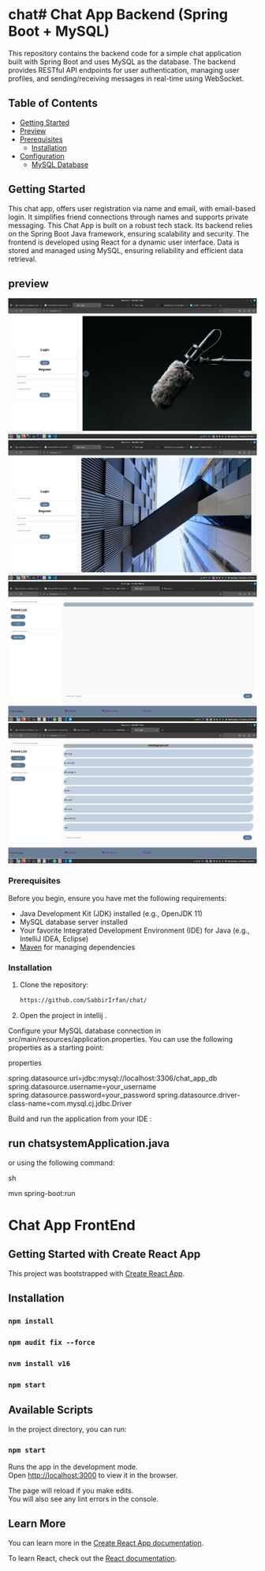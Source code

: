 # chat# Chat App Backend (Spring Boot + MySQL)

This repository contains the backend code for a simple chat application built with Spring Boot and uses MySQL as the database. The backend provides RESTful API endpoints for user authentication, managing user profiles, and sending/receiving messages in real-time using WebSocket.

## Table of Contents

- [Getting Started](#getting-started)
 - [Preview](#preview)
- [Prerequisites](#prerequisites)
  - [Installation](#installation)
- [Configuration](#configuration)
    - [MySQL Database](#mysql-database)



## Getting Started
This chat app,  offers user registration via name and email, with email-based login.
It simplifies friend connections through names and supports private messaging.
This Chat App is built on a robust tech stack. Its backend relies on the Spring Boot Java framework, 
ensuring scalability and security. The frontend is developed using React for a dynamic user interface. 
Data is stored and managed using MySQL, ensuring reliability and efficient data retrieval.
## preview
![Log in page used  a slider and a registration form](images/login-1.png)
![Log in page used  a slider and a registration form](images/login-2.png)
![Log in page used  a slider and a registration form](images/chat_1.png)
![Log in page used  a slider and a registration form](images/chat_2.png)


### Prerequisites

Before you begin, ensure you have met the following requirements:

- Java Development Kit (JDK) installed (e.g., OpenJDK 11)
- MySQL database server installed
- Your favorite Integrated Development Environment (IDE) for Java (e.g., IntelliJ IDEA, Eclipse)
- [Maven](https://maven.apache.org/) for managing dependencies

### Installation

1. Clone the repository:

   ```sh
   https://github.com/SabbirIrfan/chat/
2. Open the project in intellij .

Configure your MySQL database connection in src/main/resources/application.properties. You can use the following properties as a starting point:

properties

spring.datasource.url=jdbc:mysql://localhost:3306/chat_app_db
spring.datasource.username=your_username
spring.datasource.password=your_password
spring.datasource.driver-class-name=com.mysql.cj.jdbc.Driver

Build and run the application from your IDE :


## run chatsystemApplication.java


or using the following command:

sh

mvn spring-boot:run


# Chat App FrontEnd  

## Getting Started with Create React App

This project was bootstrapped with [Create React App](https://github.com/facebook/create-react-app).

## Installation
### `npm install`
### `npm audit fix --force`
### `nvm install v16`
### `npm start`

## Available Scripts

In the project directory, you can run:

### `npm start`

Runs the app in the development mode.\
Open [http://localhost:3000](http://localhost:3000) to view it in the browser.

The page will reload if you make edits.\
You will also see any lint errors in the console.



## Learn More

You can learn more in the [Create React App documentation](https://facebook.github.io/create-react-app/docs/getting-started).

To learn React, check out the [React documentation](https://reactjs.org/).

